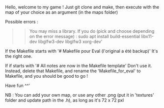 Hello, welcome to my game !
Just git clone and make, then execute with the map of your choice as an argument (in the maps folder)

Possible errors :
>> You may miss a library. If you do (pick and choose depending on the error message) :
sudo apt install build-essential libx11-dev libglfw3-dev libglfw3 xorg-dev'

If the Makefile starts with
'# Makefile pour Eval (l'original a été backup)'
It's the right one.

If if starts with
'# All notes are now in the Makefile template'
Don't use it.
Instead, delete that Makefile, and rename the 'Makefile_for_eval' to Makefile, and you should be good to go !

Have fun ^^'

NB : You can add your own map, or use any other .png (put it in 'textures' folder and update path in the .h),
as long as it's 72 x 72 pxl
